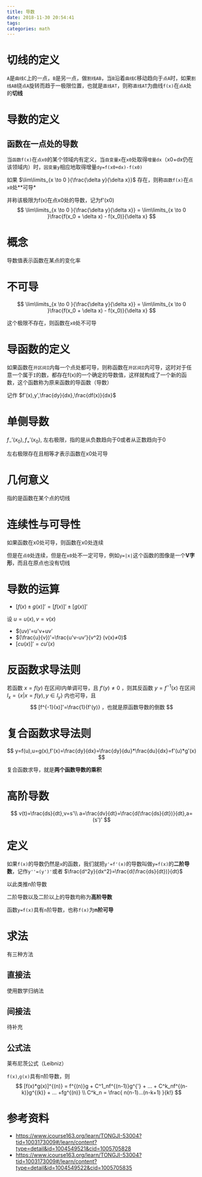 ```yaml
---
title: 导数
date: 2018-11-30 20:54:41
tags:
categories: math
---
```


# 切线的定义

`A`是`曲线C`上的一点，`B`是另一点，做`割线AB`，当`B`沿着`曲线C`移动趋向于`点A`时，如果`割线AB`绕`点A`旋转而趋于一极限位置，也就是`直线AT`，则称`直线AT`为曲线`f(x)`在`点A`处的**切线**

# 导数的定义

## 函数在一点处的导数

当`函数f(x)`在`点x0`的某个领域内有定义，当`自变量x`在`x0`处取得`增量dx`（x0+dx仍在该领域内）时，`因变量y`相应地取得增量`dy=f(x0+dx)-f(x0)`

如果 $\lim\limits_{x \to 0 }{\frac{\delta y}{\delta x}}$ 存在，则称`函数f(x)`在`点x0`处**可导*

并称该极限为f(x)在点x0处的导数，记为f'(x0)
$$
\lim\limits_{x \to 0 }{\frac{\delta y}{\delta x}} = \lim\limits_{x \to 0 }\frac{f(x_0 + \delta x) - f(x_0)}{\delta x}
$$

# 概念

导数值表示函数在某点的变化率

# 不可导

$$
\lim\limits_{x \to 0 }{\frac{\delta y}{\delta x}} = \lim\limits_{x \to 0 }\frac{f(x_0 + \delta x) - f(x_0)}{\delta x}
$$

这个极限不存在，则函数在`x0`处不可导



# 导函数的定义

如果函数在`开区间I`内每一个点处都可导，则称函数在`开区间I`内可导，这时对于任意一个属于`I`的数，都存在f(x)的一个确定的导数值，这样就构成了一个新的函数，这个函数称为原来函数的导函数（导数）

记作 $f'(x),y',\frac{dy}{dx},\frac{df(x)}{dx}$

# 单侧导数

$f_-'(x_0),f_+'(x_0),$ 左右极限，指的是从负数趋向于0或者从正数趋向于0

左右极限存在且相等才表示函数在x0处可导

# 几何意义

指的是函数在某个点的切线

# 连续性与可导性

如果函数在x0处可导，则函数在x0处连续

但是在`点0`处连续，但是在`x0`处不一定可导，例如`y=|x|`这个函数的图像是一个**V字形**，而且在原点也没有切线



# 导数的运算

-  $[f(x)±g(x)]'=[f(x)]'±[g(x)]'$

设 $u=u(x),v=v(x)$ 

-   $(uv)'=u'v+uv'
-   $(\frac{u}{v})'=\frac{u'v-uv'}{v^2} (v(x)≠0)$ 
-  $[cu(x)]'=cu'(x)$ 

# 反函数求导法则

若函数 $x=f(y)$ 在区间I内单调可导，且 $f'(y)≠0$  ，则其反函数 $y=f^{-1}(x)$ 在区间 $I_x=\{x|x=f(y),y∈I_y\}$ 内也可导，且
$$
[f^{-1}(x)]'=\frac{1}{f'(y)} ，也就是原函数导数的倒数
$$

# 复合函数求导法则

$$
y=f(u),u=g(x),f'(x)=\frac{dy}{dx}=\frac{dy}{du}*\frac{du}{dx}=f'(u)*g'(x)
$$

复合函数求导，就是**两个函数导数的乘积**

# 高阶导数

$$
v(t)=\frac{ds}{dt},v=s'\\
a=\frac{dv}{dt}=\frac{d(\frac{ds}{dt})}{dt},a=(s')'
$$

# 定义

如果`f(x)`的导数仍然是`x`的函数，我们就把`y'=f'(x)`的导数叫做`y=f(x)`的**二阶导数**，记作`y''=(y')'`或者 $\frac{d^2y}{dx^2}=\frac{d(\frac{ds}{dt})}{dt}$ 

以此类推n阶导数

二阶导数以及二阶以上的导数均称为**高阶导数**

函数`y=f(x)`具有`n`阶导数，也称`f(x)`为**n阶可导**

# 求法

有三种方法

## 直接法

使用数学归纳法

## 间接法

待补充

## 公式法

莱布尼茨公式（Leibniz）

`f(x)`,`g(x)`具有n阶导数，则
$$
[f(x)*g(x)]^{(n)} = 
f^{(n)}g + C^1_nf^{(n-1)}g^{'} + ... + C^k_nf^{(n-k)}g^{(k)} + ... +fg^{(n)} \\
C^k_n = \frac{ n(n-1)...(n-k+1) }{k!}
$$


# 参考资料

- https://www.icourse163.org/learn/TONGJI-53004?tid=1003173009#/learn/content?type=detail&id=1004549521&cid=1005705828
- https://www.icourse163.org/learn/TONGJI-53004?tid=1003173009#/learn/content?type=detail&id=1004549522&cid=1005705835



